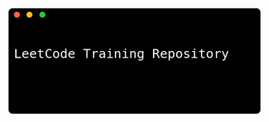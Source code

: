 <!-- Black background block with Mac-style buttons, showing pure wording -->
<div style="background-color: black; color: white; border-radius: 8px; padding: 10px; position: relative; font-family: monospace; max-width: 600px; border: 1px solid #333;">
    <div style="position: absolute; top: 5px; left: 10px;">
        <span style="background-color: #ff5f56; border-radius: 50%; width: 12px; height: 12px; display: inline-block;"></span>
        <span style="background-color: #ffbd2e; border-radius: 50%; width: 12px; height: 12px; display: inline-block; margin-left: 5px;"></span>
        <span style="background-color: #27c93f; border-radius: 50%; width: 12px; height: 12px; display: inline-block; margin-left: 5px;"></span>
    </div>
    <pre style="margin-top: 30px; white-space: pre-wrap; font-size: 30px;">
        <code>
LeetCode Training Repository
        </code>
    </pre>
</div>
